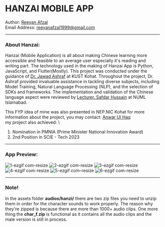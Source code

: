# HANZAI MOBILE APP

Author: [Reeyan Afzal](https://www.linkedin.com/in/reeyan-afzal/) \
Email Address: reeyanafzal1999@gmail.com

---

### About Hanzai: 
Hanzai (Mobile Application) is all about making Chinese learning more accessible and feasible to an average user especially it's reading and writing part. The technology used in the making of Hanzai App is Python, JavaScript, and Flutter(Mostly). This project was conducted under the guidance of [Dr. Jawad Ashraf](https://www.kust.edu.pk/kust/index.php/fcomp/285-dr-jawad-ashraf) at KUST Kohat. Throughout the project, Dr. Ashraf provided invaluable assistance in tackling diverse subjects, including Model Training, Natural Language Processing (NLP), and the selection of SDKs and frameworks. The implementation and validation of the Chinese language aspect were reviewed by [Lecturer. Safdar Hussain](https://www.numl.edu.pk/faculty/203) at NUML Islamabad.

This FYP idea of mine was also presented in NEP.NIC Kohat for more information about the project, you may contact: [Anwar Ul Haq](https://www.linkedin.com/in/anwarr-ulhaq-1449a8138/) \
my project also achieved: \
  1. Nomination in PMNIA (Prime Minister National Innovation Award)
  2. 2nd Position in SCIE - Tech 2023

---

### App Preview:

![1-ezgif com-resize](https://github.com/user-attachments/assets/1a851f55-9502-4201-ad80-fccb627c0c2c)  ![2-ezgif com-resize](https://github.com/user-attachments/assets/96be4681-95ad-475a-9e17-5cbbd7b1fbac)  ![3-ezgif com-resize](https://github.com/user-attachments/assets/ec512c8e-8818-476f-a342-546dceaead82)
![4-ezgif com-resize](https://github.com/user-attachments/assets/610bc22f-fa19-41f1-a047-019bfdbb0898)  ![5-ezgif com-resize](https://github.com/user-attachments/assets/6ee359a9-2952-45eb-81ce-66c349baf6cb)  ![6-ezgif com-resize](https://github.com/user-attachments/assets/b1157a4a-d363-4da5-a36b-7d7d2283bd1e)

---

### Note! 
In the assets folder **audios/hanzi/** there are two zip files you need to unzip them in order for the character sounds to work properly. The reason why they're zipped is because there are more than 1000+ audio clips. One more thing the **char_f.zip** is functional as it contains all the audio clips and the male version is still in process. 

